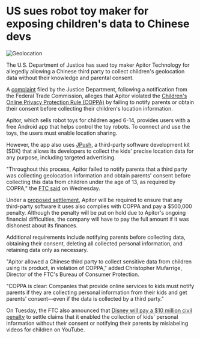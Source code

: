 # US sues robot toy maker for exposing children's data to Chinese devs

![Geolocation](https://www.bleepstatic.com/content/hl-images/2024/04/08/Location_tracking.jpg)

The U.S. Department of Justice has sued toy maker Apitor Technology for allegedly allowing a Chinese third party to collect children's geolocation data without their knowledge and parental consent.

A [complaint](https://www.ftc.gov/system/files/ftc%5Fgov/pdf/Apitor-Complaint.pdf) filed by the Justice Department, following a notification from the Federal Trade Commission, alleges that Apitor violated the [Children's Online Privacy Protection Rule (COPPA)](https://www.ftc.gov/legal-library/browse/rules/childrens-online-privacy-protection-rule-coppa) by failing to notify parents or obtain their consent before collecting their children's location information.

Apitor, which sells robot toys for children aged 6-14, provides users with a free Android app that helps control the toy robots. To connect and use the toys, the users must enable location sharing.

However, the app also uses [JPush](https://www.jiguang.cn/en/push), a third-party software development kit (SDK) that allows its developers to collect the kids' precise location data for any purpose, including targeted advertising.

"Throughout this process, Apitor failed to notify parents that a third party was collecting geolocation information and obtain parents' consent before collecting this data from children under the age of 13, as required by COPPA," the [FTC said](https://www.ftc.gov/news-events/news/press-releases/2025/09/ftc-takes-action-against-robot-toy-maker-allowing-collection-childrens-data-without-parental-consent) on Wednesday.

Under a [proposed settlement](https://www.ftc.gov/system/files/ftc%5Fgov/pdf/Apitor-JointMotion-StipOrder.pdf), Apitor will be required to ensure that any third-party software it uses also complies with COPPA and pay a $500,000 penalty. Although the penalty will be put on hold due to Apitor's ongoing financial difficulties, the company will have to pay the full amount if it was dishonest about its finances.

Additional requirements include notifying parents before collecting data, obtaining their consent, deleting all collected personal information, and retaining data only as necessary.

"Apitor allowed a Chinese third party to collect sensitive data from children using its product, in violation of COPPA," added Christopher Mufarrige, Director of the FTC's Bureau of Consumer Protection.

"COPPA is clear: Companies that provide online services to kids must notify parents if they are collecting personal information from their kids and get parents' consent—even if the data is collected by a third party."

On Tuesday, the FTC also announced that [Disney will pay a $10 million civil penalty](https://www.bleepingcomputer.com/news/security/disney-to-pay-10m-to-settle-claims-it-collected-kids-data-on-youtube/) to settle claims that it enabled the collection of kids' personal information without their consent or notifying their parents by mislabeling videos for children on YouTube.